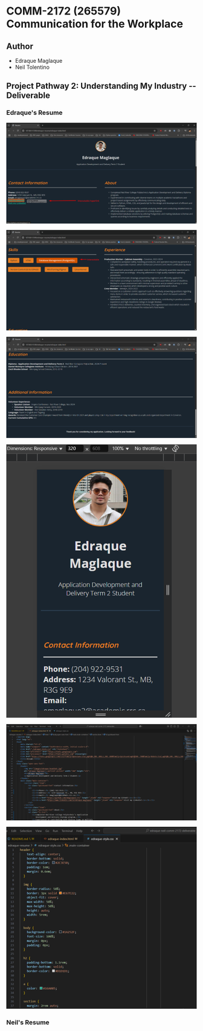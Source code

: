 # COMM-2172 (265579) Communication for the Workplace

## Author

- Edraque Maglaque
- Neil Tolentino
  
## Project Pathway 2: Understanding My Industry -- Deliverable

### Edraque's Resume

![Part 1 of Edraque's Resume](/images/edraque-resume-1.png?raw=true "Edraque's Resume")

![Part 2 of Edraque's Resume](/images/edraque-resume-2.png?raw=true "Edraque's Resume")

![Part 3 of Edraque's Resume](/images/edraque-resume-3.png?raw=true "Edraque's Resume")

![Part 4 of Edraque's Resume](/images/edraque-resume-4.png?raw=true "Edraque's Resume")

![HTML Code](/images/edraque-html.png?raw=true "Edraque's HTML Code")

![CSS Code](/images/edraque-css.png?raw=true "Edraque's CSS Code")

### Neil's Resume


